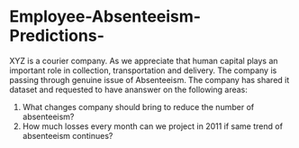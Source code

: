 # Employee-Absenteeism-Predictions-
XYZ is a courier company. As we appreciate that human capital plays an important role in collection, transportation and delivery. The company is passing through genuine issue of Absenteeism. The company has shared it dataset and requested to have ananswer on the following areas:
1. What changes company should bring to reduce the number of absenteeism?
2. How much losses every month can we project in 2011 if same trend of absenteeism continues?
